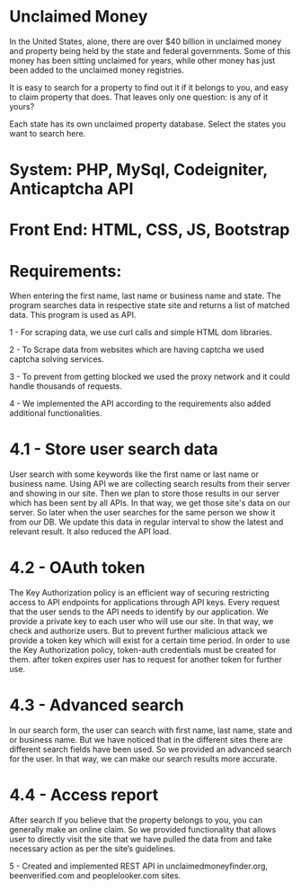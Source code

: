 # Unclaimed Money

In the United States, alone, there are over $40 billion in unclaimed money and property being held by the state and federal governments.  Some of this money has been sitting unclaimed for years, while other money has just been added to the unclaimed money registries.  

It is easy to search for a property to find out it if it belongs to you, and easy to claim property that does.  That leaves only one question: is any of it yours?

Each state has its own unclaimed property database.  Select the states you want to search here.

# System: PHP, MySql, Codeigniter, Anticaptcha API
# Front End: HTML, CSS, JS, Bootstrap

# Requirements:

When entering the first name, last name or business name and state. The program searches data in respective state site and returns a list of matched data. This program is used as API.

1 - For scraping data, we use curl calls and simple HTML dom libraries.

2 - To Scrape data from websites which are having captcha we used captcha solving services.

3 - To prevent from getting blocked we used the proxy network and it could handle thousands of requests.

4 - We implemented the API according to the requirements also added additional functionalities.

# 4.1 - Store user search data

User search with some keywords like the first name or last name or business name. Using API we are collecting search results from their server and showing in our site. Then we plan to store those results in our server which has been sent by all APIs. In that way, we get those site's data on our server. So later when the user searches for the same person we show it from our DB. We update this data in regular interval to show the latest and relevant result. It also reduced the API load.


# 4.2 - OAuth token

The Key Authorization policy is an efficient way of securing restricting access to API endpoints for applications through API keys. Every request that the user sends to the API needs to identify by our application. We provide a private key to each user who will use our site.  In that way, we check and authorize users. But to prevent further malicious attack we provide a token key which will exist for a certain time period. In order to use the Key Authorization policy, token-auth credentials must be created for them. after token expires user has to request for another token for further use.

# 4.3 - Advanced search 

In our search form, the user can search with first name, last name, state and or business name. But we have noticed that in the different sites there are different search fields have been used. So we provided an advanced search for the user. In that way, we can make our search results more accurate.

# 4.4 - Access report

After search If you believe that the property belongs to you, you can generally make an online claim. So we provided functionality that allows user to directly visit the site that we have pulled the data from and take necessary action as per the site’s guidelines.

5 - Created and implemented REST API in unclaimedmoneyfinder.org, beenverified.com and peoplelooker.com sites.

